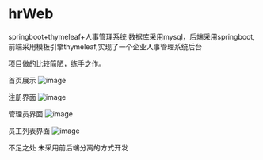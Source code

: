 # hrWeb
springboot+thymeleaf+人事管理系统
数据库采用mysql，后端采用springboot,前端采用模板引擎thymeleaf,实现了一个企业人事管理系统后台

项目做的比较简陋，练手之作。

首页展示
![image](https://user-images.githubusercontent.com/48714656/168102630-a3d48036-5826-4188-808d-5ddd5bfabf1a.png)



注册界面
![image](https://user-images.githubusercontent.com/48714656/168102792-9b302cb3-beb4-4645-9202-dbb8e2125da4.png)



管理员界面
![image](https://user-images.githubusercontent.com/48714656/168102859-461ff170-7314-4b18-a370-85156f41a61c.png)


员工列表界面
![image](https://user-images.githubusercontent.com/48714656/168102999-1c2b7888-f022-41bc-912c-566ee1c69e22.png)


不足之处
未采用前后端分离的方式开发

